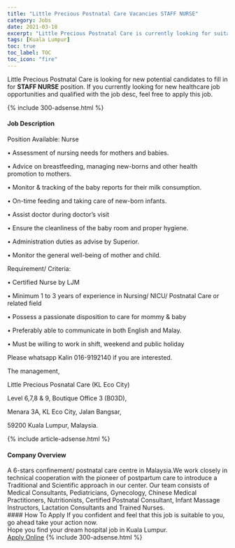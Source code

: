 ```yaml
---
title: "Little Precious Postnatal Care Vacancies STAFF NURSE" 
category: Jobs 
date: 2021-03-18 
excerpt: "Little Precious Postnatal Care is currently looking for suitable person to fill in the STAFF NURSE which positioned at Kuala Lumpur" 
tags: [Kuala Lumpur] 
toc: true 
toc_label: TOC 
toc_icon: "fire" 
--- 
```


<p>Little Precious Postnatal Care is looking for new potential candidates to fill in for <b>STAFF NURSE</b> position. If you currently looking for new healthcare job opportunities and qualified with the job desc, feel free to apply this job.
</p>{% include 300-adsense.html %} 
<div><div><h4>Job Description</h4></div><div><div><span><div><p>Position Available: Nurse</p><p>&#8226;	Assessment of nursing needs for mothers and babies.</p><p>&#8226;	Advice on breastfeeding, managing new-borns and other health promotion to mothers.</p><p>&#8226;	Monitor &amp; tracking of the baby reports for their milk consumption.</p><p>&#8226;	On-time feeding and taking care of new-born infants.</p><p>&#8226;	Assist doctor during doctor&#8217;s visit</p><p>&#8226;	Ensure the cleanliness of the baby room and proper hygiene.</p><p>&#8226;	Administration duties as advise by Superior.</p><p>&#8226;	Monitor the general well-being of mother and child.</p><p>Requirement/ Criteria:</p><p>&#8226;	Certified Nurse by LJM</p><p>&#8226;	Minimum 1 to 3 years of experience in Nursing/ NICU/ Postnatal Care or related field</p><p>&#8226;	Possess a passionate disposition to care for mommy &amp; baby</p><p>&#8226;	Preferably able to communicate in both English and Malay.</p><p>&#8226;	Must be willing to work in shift, weekend and public holiday</p><p>Please whatsapp Kalin 016-9192140 if you are interested.</p><p>The management,</p><p>Little Precious Posnatal Care (KL Eco City)</p><p>Level 6,7,8 &amp; 9, Boutique Office 3 (B03D),&#160;</p><p>Menara 3A, KL Eco City, Jalan Bangsar,&#160;</p><p>59200 Kuala Lumpur, Malaysia.</p></div></span></div></div></div> 
{% include article-adsense.html %} 
<div><div><h4>Company Overview</h4></div><div><div><span><div><div>A 6-stars confinement/ postnatal care centre in Malaysia.We work closely in technical cooperation with the pioneer of postpartum care to introduce a Traditional and Scientific approach in our center. Our team consists of Medical Consultants, Pediatricians, Gynecology, Chinese Medical Practitioners, Nutritionists, Certified Postnatal Consultant, Infant Massage Instructors, Lactation Consultants and Trained Nurses.</div></div></span></div></div></div> 
#### How To Apply 
If you confident and feel that this job is suitable to you, go ahead take your action now. <br/> 
Hope you find your dream hospital job in Kuala Lumpur. <br/> 
<a href="https://www.jobstreet.com.my/en/job/staff-nurse-4510801?jobId=jobstreet-my-job-4510801" class="btn btn--warning" target="_blank" rel="nofollow noopenner">Apply Online</a> 
{% include 300-adsense.html %} 